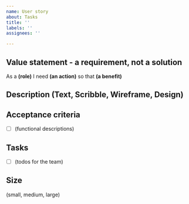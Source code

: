 ```yaml
---
name: User story
about: Tasks
title: ''
labels: ''
assignees: ''

---
```


## Value statement - a requirement, not a solution
As a **(role)** 
I need **(an action)** 
so that **(a benefit)** 
## Description (Text, Scribble, Wireframe, Design)
## Acceptance criteria
- [ ] (functional descriptions)
## Tasks
- [ ] (todos for the team)
## Size
(small, medium, large)
